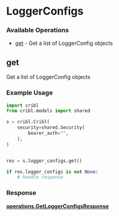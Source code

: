 # LoggerConfigs

### Available Operations

* [get](#get) - Get a list of LoggerConfig objects

## get

Get a list of LoggerConfig objects

### Example Usage

```python
import cribl
from cribl.models import shared

s = cribl.Cribl(
    security=shared.Security(
        bearer_auth="",
    ),
)


res = s.logger_configs.get()

if res.logger_configs is not None:
    # handle response
```


### Response

**[operations.GetLoggerConfigsResponse](../../models/operations/getloggerconfigsresponse.md)**


